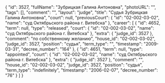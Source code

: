 {
    "id": 3527,
    "fullName": "Зубрицкая Галина Антоновна",
    "photoURL": "",
    "tags": [],
    "comment": "",
    "layout": "judge",
    "title": "Судья Зубрицкая Галина Антоновна",
    "court": null,
    "previousCourt": {
        "id": "02-002-03-02",
        "name": "суд Октябрьского района г. Витебска"
    },
    "career": [
        {
            "id": 4652,
            "term": null,
            "type": "released",
            "court": {
                "id": "02-002-03-02",
                "name": "суд Октябрьского района г. Витебска"
            },
            "extra": {
                "judge_id": 3527
            },
            "comment": "по собственному желанию",
            "house_id": "02-002-03-02",
            "judge_id": 3527,
            "position": "судья",
            "term_type": "",
            "timestamp": "2009-03-31",
            "decree_number": "164"
        },
        {
            "id": 4651,
            "term": null,
            "type": "appointed",
            "court": {
                "id": "02-002-03-02",
                "name": "суд Октябрьского района г. Витебска"
            },
            "extra": {
                "judge_id": 3527
            },
            "comment": "",
            "house_id": "02-002-03-02",
            "judge_id": 3527,
            "position": "судья",
            "term_type": "indefinitely",
            "timestamp": "2006-02-07",
            "decree_number": "76"
        }
    ]
}
